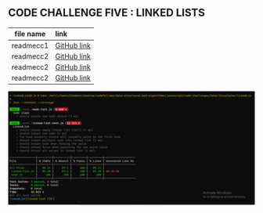 ## CODE CHALLENGE FIVE : LINKED LISTS

|file name|link|
|:-------:|:---|
|readmecc1|[GitHub link](https://github.com/Tasnimwheebi/data-structures-and-algorithms/blob/array-reverse/javascript/code-challenges/array-revers/readme.md)|
|readmecc2|[GitHub link](https://github.com/Tasnimwheebi/data-structures-and-algorithms/blob/array-reverse/javascript/code-challenges/array-shift/readme.md)|
|readmecc2|[GitHub link](https://github.com/Tasnimwheebi/data-structures-and-algorithms/blob/array-binary-search/javascript/code-challenges/array-binary-search/readme.md)|
|readmecc2|[GitHub link](https://github.com/Tasnimwheebi/data-structures-and-algorithms/blob/linked-list/javascript/code-challenges/Data-Structures/linkedList/readme.md)|



![linked-lists-test](11.PNG)
